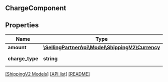 ## ChargeComponent

## Properties

Name | Type | Description | Notes
------------ | ------------- | ------------- | -------------
**amount** | [**\SellingPartnerApi\Model\ShippingV2\Currency**](Currency.md) |  | [optional]
**charge_type** | **string** | The type of charge. | [optional]

[[ShippingV2 Models]](../) [[API list]](../../Api) [[README]](../../../README.md)

